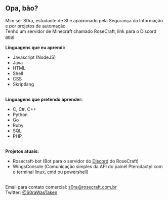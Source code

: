 ## Opa, bão?
Mim ser S0ra, estudante de SI e apaixonado pela Segurança da Informação e por projetos de automação<br/>
Tenho um servidor de Minecraft chamado RoseCraft, link para o Discord [aqui](https://discord.rosecraft.com.br)
<br/><br/>
**Linguagens que eu aprendi:**
- Javascript (NodeJS)
- Java
- HTML
- Shell
- CSS
- Skriptlang
<br/><br/>

**Linguagens que pretendo aprender:**
- C, C#, C++
- Python
- Go
- Ruby
- SQL
- PHP
<br/><br/>

**Projetos atuais:**
- Rosecraft-bot (Bot para o servidor do [Discord](https://discord.rosecraft.com.br) do RoseCraft)
- WingsConsole (Comunicação simples da API do painél Pterodactyl com o terminal linux, cmd ou powershell)
<br/><br/>

Email para contato comercial: [s0ra@rosecraft.com.br](mailto:s0ra@rosecraft.com.br)<br/>
Twitter: [@S0raWasTaken](https://twitter.com/S0raWasTaken)
